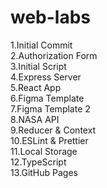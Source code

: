 # web-labs

1.Initial Commit\
2.Authorization Form\
3.Initial Script\
4.Express Server\
5.React App\
6.Figma Template\
7.Figma Template 2\
8.NASA API\
9.Reducer & Context\
10.ESLint & Prettier\
11.Local Storage\
12.TypeScript\
13.GitHub Pages
